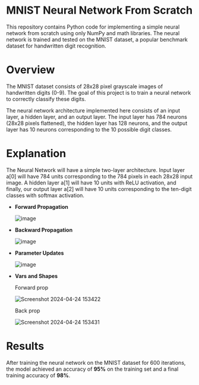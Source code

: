 # MNIST Neural Network From Scratch
This repository contains Python code for implementing a simple neural network from scratch using only NumPy and math libraries. The neural network is trained and tested on the MNIST dataset, a popular benchmark dataset for handwritten digit recognition.

# Overview
The MNIST dataset consists of 28x28 pixel grayscale images of handwritten digits (0-9). The goal of this project is to train a neural network to correctly classify these digits.

The neural network architecture implemented here consists of an input layer, a hidden layer, and an output layer. The input layer has 784 neurons (28x28 pixels flattened), the hidden layer has 128 neurons, and the output layer has 10 neurons corresponding to the 10 possible digit classes.

# Explanation
The Neural Network will have a simple two-layer architecture. Input layer  a[0] will have 784 units corresponding to the 784 pixels in each 28x28 input image. A hidden layer a[1] will have 10 units with ReLU activation, and finally, our output layer a[2] will have 10 units corresponding to the ten-digit classes with softmax activation.

* **Forward Propagation**


  ![image](https://github.com/Quiirky-codes/MNIST_neural_network/assets/111241572/3758bb43-7c77-4e3b-a4bd-aea8b8990f08)

* **Backward Propagation**


  ![image](https://github.com/Quiirky-codes/MNIST_neural_network/assets/111241572/48f173c1-6aa4-457d-9621-063ae84763c6)


* **Parameter Updates**


  ![image](https://github.com/Quiirky-codes/MNIST_neural_network/assets/111241572/04a67ca2-cf0a-4e39-866c-7ad818e4d190)


* **Vars and Shapes**

  Forward prop


  ![Screenshot 2024-04-24 153422](https://github.com/Quiirky-codes/MNIST_neural_network/assets/111241572/b6b5b924-fa19-4c6a-b7c9-e0fab04ee64b)


  Back prop


  ![Screenshot 2024-04-24 153431](https://github.com/Quiirky-codes/MNIST_neural_network/assets/111241572/b5da5d0a-19d4-4b18-b555-bc34dc717b9d)


# Results

After training the neural network on the MNIST dataset for 600 iterations, the model achieved an accuracy of **95%** on the training set and a final training accuracy of **98%**.







